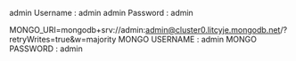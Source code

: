 admin Username : admin
admin Password : admin

MONGO_URI=mongodb+srv://admin:admin@cluster0.litcyje.mongodb.net/?retryWrites=true&w=majority
MONGO USERNAME : admin
MONGO PASSWORD : admin

